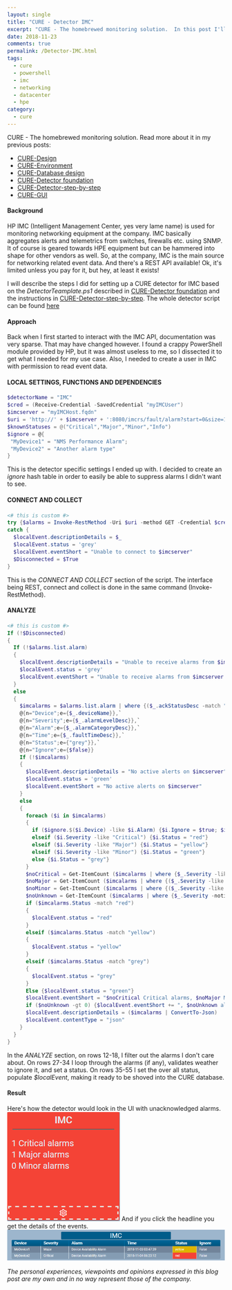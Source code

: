 ```yaml
---
layout: single
title: "CURE - Detector IMC"
excerpt: "CURE - The homebrewed monitoring solution.  In this post I'll describe the steps for setting up a detector monitoring IMC alerts."
date: 2018-11-23
comments: true
permalink: /Detector-IMC.html
tags:
  - cure
  - powershell
  - imc
  - networking
  - datacenter
  - hpe
category:
  - cure
---
```

CURE - The homebrewed monitoring solution. Read more about it in my previous posts:
- [CURE-Design](/CURE-Design.html)
- [CURE-Environment](/CURE-Environment.html)
- [CURE-Database design](/CURE-Database-design.html)
- [CURE-Detector foundation](/CURE-Detector-foundation.html)
- [CURE-Detector-step-by-step](/CURE-Detector-step-by-step.html)
- [CURE-GUI](/CURE-GUI.html)

#### Background
HP IMC (Intelligent Management Center, yes very lame name) is used for monitoring networking equipment at the company. IMC basically aggregates alerts and telemetrics from switches, firewalls etc. using SNMP. It of course is geared towards HPE equipment but can be hammered into shape for other vendors as well. So, at the company, IMC is the main source for networking related event data.
And there's a REST API available!
Ok, it's limited unless you pay for it, but hey, at least it exists!

I will describe the steps I did for setting up a CURE detector for IMC based on the *DetectorTeamplate.ps1* described in [CURE-Detector foundation](/CURE-Detector-foundation.html) and the instructions in [CURE-Detector-step-by-step](/CURE-Detector-step-by-step.html).
The whole detector script can be found [here](https://github.com/bofh-m3/CURE/blob/master/Detectors/IMC.ps1)

#### Approach
Back when I first started to interact with the IMC API, documentation was very sparse. That may have changed however. I found a crappy PowerShell module provided by HP, but it was almost useless to me, so I dissected it to get what I needed for my use case.
Also, I needed to create a user in IMC with permission to read event data.

#### LOCAL SETTINGS, FUNCTIONS AND DEPENDENCIES
```powershell
$detectorName = "IMC"
$cred = (Receive-Credential -SavedCredential "myIMCUser")
$imcserver = "myIMCHost.fqdn"
$uri = 'http://' + $imcserver + ':8080/imcrs/fault/alarm?start=0&size=1000&isAdmin=true'
$knownStatuses = @("Critical","Major","Minor","Info")
$ignore = @{
 "MyDevice1" = "NMS Performance Alarm";
 "MyDevice2" = "Another alarm type"
}
```
This is the detector specific settings I ended up with.
I decided to create an *ignore* hash table in order to easily be able to suppress alarms I didn't want to see.

#### CONNECT AND COLLECT
```powershell
<# this is custom #>
try {$alarms = Invoke-RestMethod -Uri $uri -method GET -Credential $cred -ContentType "application/xml" -EA stop -WA stop}
catch {
  $localEvent.descriptionDetails = $_
  $localEvent.status = 'grey'
  $localEvent.eventShort = "Unable to connect to $imcserver"
  $Disconnected = $True
}
```
This is the *CONNECT AND COLLECT* section of the script. The interface being REST, connect and collect is done in the same command (Invoke-RestMethod). 

#### ANALYZE
```powershell
<# this is custom #>
If (!$Disconnected)
{
  If (!$alarms.list.alarm)
  {
    $localEvent.descriptionDetails = "Unable to receive alarms from $imcserver"
    $localEvent.status = 'grey'
    $localEvent.eventShort = "Unable to receive alarms from $imcserver because the alarm array is empty"
  }
  else
  {
    $imcalarms = $alarms.list.alarm | where {($_.ackStatusDesc -match "Unacknowledged") -and ($_.alarmLevelDesc -notmatch "Info")  -and ($_.recStatusDesc -notlike "Recovered")} | select `
    @{n="Device";e={$_.deviceName}},`
    @{n="Severity";e={$_.alarmLevelDesc}},`
    @{n="Alarm";e={$_.alarmCategoryDesc}},`
    @{n="Time";e={$_.faultTimeDesc}},`
    @{n="Status";e={"grey"}},`
    @{n="Ignore";e={$false}}
    If (!$imcalarms)
    {
      $localEvent.descriptionDetails = "No active alerts on $imcserver"
      $localEvent.status = 'green'
      $localEvent.eventShort = "No active alerts on $imcserver"  
    }
    else 
    {
      foreach ($i in $imcalarms)
      {
        if ($ignore.$($i.Device) -like $i.Alarm) {$i.Ignore = $true; $i.Status = "green"}
        elseif ($i.Severity -like "Critical") {$i.Status = "red"}
        elseif ($i.Severity -like "Major") {$i.Status = "yellow"}
        elseif ($i.Severity -like "Minor") {$i.Status = "green"}
        else {$i.Status = "grey"}
      }
      $noCritical = Get-ItemCount ($imcalarms | where {$_.Severity -like "Critical"})
      $noMajor = Get-ItemCount ($imcalarms | where {($_.Severity -like "Major")})
      $noMinor = Get-ItemCount ($imcalarms | where {($_.Severity -like "Minor")})
      $noUnknown = Get-ItemCount ($imcalarms | where {$_.Severity -notin $knownStatuses})
      if ($imcalarms.Status -match "red") 
      {
        $localEvent.status = "red"
      }
      elseif ($imcalarms.Status -match "yellow") 
      {
        $localEvent.status = "yellow"
      }
      elseif ($imcalarms.Status -match "grey") 
      {
        $localEvent.status = "grey"
      }
      Else {$localEvent.status = "green"}
      $localEvent.eventShort = "$noCritical Critical alarms, $noMajor Major alarms, $noMinor Minor alarms"
      if ($noUnknown -gt 0) {$localEvent.eventShort += ", $noUnknown alarms with unknown severity"}
      $localEvent.descriptionDetails = ($imcalarms | ConvertTo-Json)
      $localEvent.contentType = "json"
    }
  }
}
```
In the *ANALYZE* section, on rows 12-18, I filter out the alarms I don't care about. On rows 27-34 I loop through the alarms (if any), validates weather to ignore it, and set a status. On rows 35-55 I set the over all status, populate *$localEvent*, making it ready to be shoved into the CURE database.

#### Result
Here's how the detector would look in the UI with unacknowledged alarms.
![Detector imc overview](/assets/images/detector-imc-overview.png)
And if you click the headline you get the details of the events.
![Detector imc details](/assets/images/detector-imc-details.png)



*The personal experiences, viewpoints and opinions expressed in this blog post are my own and in no way represent those of the company.*




